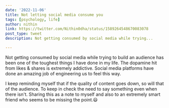 ```yaml
---
date: '2022-11-06'
title: Not letting social media consume you
tags: [psychology, life]
author: nithin
link: https://twitter.com/Nithin0dha/status/1589264548670083078
post_type: tweet
description: Not getting consumed by social media while trying...

---
```


Not getting consumed by social media while trying to build an audience has been one of the toughest things I have done in my life.
The dopamine hit from likes & shares is extremely addictive. Social media platforms have done an amazing job of engineering us to feel this way.

I keep reminding myself that if the quality of content goes down, so will that of the audience. To keep in check the need to say something even when there isn't.
Sharing this as a note to myself and also to an extremely smart friend who seems to be missing the point.😃
